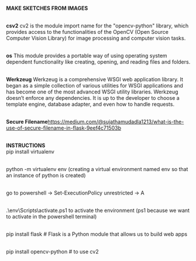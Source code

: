 <br /><b>MAKE SKETCHES FROM IMAGES </b>

<br /><b>csv2</b> cv2 is the module import name for the "opencv-python" library, which provides access to the functionalities of the OpenCV (Open Source Computer Vision Library) for image processing and computer vision tasks. 

<br /><b>os</b> This module provides a portable way of using operating system dependent functionality like creating, opening, and reading files and folders.

<br /><b>Werkzeug</b> Werkzeug is a comprehensive WSGI web application library. It began as a simple collection of various utilities for WSGI applications and has become one of the most advanced WSGI utility libraries. Werkzeug doesn’t enforce any dependencies. It is up to the developer to choose a template engine, database adapter, and even how to handle requests.

<br /><b>Secure Filename</b>https://medium.com/@sujathamudadla1213/what-is-the-use-of-secure-filename-in-flask-9eef4c71503b 

<br /><b>INSTRUCTIONS</b>
<br />pip install virtualenv

<br />python -m virtualenv env (creating a virtual environment named env so that an instance of python is created)

<br />go to powershell -> Set-ExecutionPolicy unrestricted -> A

<br />.\env\Scripts\activate.ps1 to activate the environment (ps1 because we want to activate in the powershell terminal)

<br />pip install flask # Flask is a Python module that allows us to build web apps

<br />pip install opencv-python # to use cv2